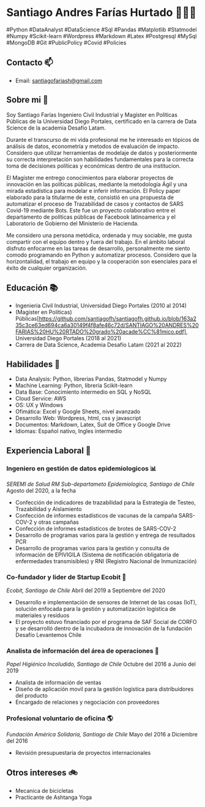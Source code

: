 # Santiago Andres Farías Hurtado 🧑🏾‍💻

#Python #DataAnalyst #DataScience #Sql #Pandas #Matplotlib #Statmodel #Numpy #Scikit-learn #Wordpress #Markdown #Latex #Postgresql #MySql #MongoDB #Git #PublicPolicy #Covid #Policies 

## Contacto 📫
- Email: santiagofariash@gmail.com

## Sobre mi 🌱
Soy Santiago Farías Ingeniero Civil Industrial y Magíster en Políticas Públicas de la Universidad Diego Portales, certificado en la carrera de Data Science de la academia Desafio Latam.

Durante el transcurso de mi vida profesional me he interesado en tópicos de análisis de datos, econometría y metodos de evaluación de impacto. Considero que utilizar herramientas de modelaje de datos y posteriormente su correcta interpretación son habilidades fundamentales para la correcta toma de decisiones políticas y económicas dentro de una institucion. 

El Magíster me entrego conocimientos para elaborar proyectos de innovación en las políticas públicas, mediante la metodología Ágil y una mirada estadística para modelar e inferir información. El Policy paper elaborado para la titularme de este, consistió en una propuesta de automatizar el proceso de Trazabilidad de casos y contactos de SARS Covid-19 mediante Bots. Este fue un proyecto colaborativo entre el departamento de políticas públicas de Facebook latinoamerica y el Laboratorio de Gobierno del Ministerio de Hacienda.

Me considero una persona metódica, ordenada y muy sociable, me gusta compartir con el equipo dentro y fuera del trabajo. En el ámbito laboral disfruto enfocarme en las tareas de desarrollo, personalmente me siento comodo programando en Python y automatizar procesos. Considero que la horizontalidad, el trabajo en equipo y la cooperación son esenciales para el éxito de cualquier organización.

## Educación 📚
- Ingenieria Civil Industrial, Universidad Diego Portales (2010 al 2014)
- (Magister en Políticas) Públicas[https://github.com/santiagofh/santiagofh.github.io/blob/163a235c3ce63ed694ca6a30149f4f8afe46c72d/SANTIAGO%20ANDRES%20FARIAS%20HU%20RTADO%20grado%20acade%CC%81mico.pdf], Universidad Diego Portales (2018 al 2021) 
- Carrera de Data Science, Academia Desafío Latam (2021 al 2022)

## Habilidades 🐍
- Data Analysis: Python, librerias Pandas, Statmodel y Numpy
- Machine Learning: Python, libreria Scikit-learn
- Data Base: Conocimiento intermedio en SQL y NoSQL
- Cloud Service: AWS
- OS: UX y Windows
- Ofimática: Excel y Google Sheets, nivel avanzado
- Desarrollo Web: Wordpress, html, css y javascript
- Documentos: Markdown, Latex, Suit de Office y Google Drive
- Idiomas: Español nativo, Ingles intermedio

## Experiencia Laboral 📌

### Ingeniero en gestión de datos epidemiologicos 📊
_SEREMI de Salud RM Sub-departameto Epidemiologica, Santiago de Chile_
Agosto del 2020, a la fecha
- Confección de indicadores de trazabilidad para la Estrategia de Testeo, Trazabilidad y Aislamiento
- Confección de informes estadísticos de vacunas de la campaña SARS-COV-2 y otras campañas
- Confección de informes estadísticos de brotes de SARS-COV-2
- Desarrollo de programas varios para la gestión y entrega de resultados PCR  
- Desarrollo de programas varios para la gestión y consulta de información de EPIVIGILA (Sistema de notificación obligatoria de enfermedades transmisibles) y RNI (Registro Nacional de Inmunización)  

### Co-fundador y lider de Startup Ecobit 🤖
_Ecobit, Santiago de Chile_
Abril del 2019 a Septiembre del 2020  
- Desarrollo e implementación de sensores de Internet de las cosas (IoT), solución enfocada para la gestión y automatización logística de materiales y residuos  
- El proyecto estuvo financiado por el programa de SAF Social de CORFO y se desarrolló dentro de la incubadora de innovación de la fundación Desafío Levantemos Chile  

### Analista de información del área de operaciones 🧻
_Papel Higiénico Incoludido, Santiago de Chile_
Octubre del 2016 a Junio del 2019  
- Analista de información de ventas  
- Diseño de aplicación movil para la gestión logística para distribuidores del producto  
- Encargado de relaciones y negociación con proveedores  

### Profesional voluntario de oficina 🌎
_Fundación América Solidaria, Santiago de Chile_
Mayo del 2016 a Diciembre del 2016  
- Revisión presupuestaria de proyectos internacionales

## Otros intereses 🚲
- Mecanica de bicicletas 
- Practicante de Ashtanga Yoga

